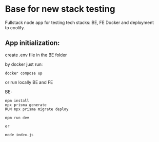 # Base for new stack testing

Fullstack node app for testing tech stacks:
BE, FE Docker and deployment to coolify.

## App initialization:

create .env file in the BE folder

by docker just run:

```
docker compose up
```

or run locally BE and FE

BE:

```
npm install
npx prisma generate
RUN npx prisma migrate deploy

npm run dev

or

node index.js
```
